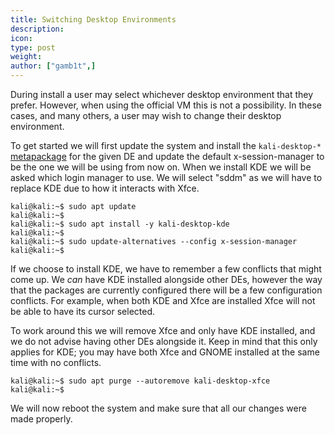 ```yaml
---
title: Switching Desktop Environments
description:
icon:
type: post
weight:
author: ["gamb1t",]
---
```


During install a user may select whichever desktop environment that they prefer. However, when using the official VM this is not a possibility. In these cases, and many others, a user may wish to change their desktop environment.

To get started we will first update the system and install the `kali-desktop-*` [metapackage](/docs/general-use/metapackages/) for the given DE and update the default x-session-manager to be the one we will be using from now on. When we install KDE we will be asked which login manager to use. We will select "sddm" as we will have to replace KDE due to how it interacts with Xfce.

```
kali@kali:~$ sudo apt update
kali@kali:~$
kali@kali:~$ sudo apt install -y kali-desktop-kde
kali@kali:~$
kali@kali:~$ sudo update-alternatives --config x-session-manager
kali@kali:~$
```

If we choose to install KDE, we have to remember a few conflicts that might come up. We _can_ have KDE installed alongside other DEs, however the way that the packages are currently configured there will be a few configuration conflicts. For example, when both KDE and Xfce are installed Xfce will not be able to have its cursor selected.

To work around this we will remove Xfce and only have KDE installed, and we do not advise having other DEs alongside it. Keep in mind that this only applies for KDE; you may have both Xfce and GNOME installed at the same time with no conflicts.

```
kali@kali:~$ sudo apt purge --autoremove kali-desktop-xfce
kali@kali:~$
```
We will now reboot the system and make sure that all our changes were made properly.
